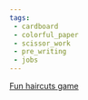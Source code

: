```yaml
---
tags:
 - cardboard
 - colorful_paper
 - scissor_work
 - pre_writing
 - jobs
---
```

[Fun haircuts game](https://www.facebook.com/reel/472461905096691)